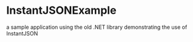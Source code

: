 # InstantJSONExample
a sample application using the old .NET library demonstrating the use of InstantJSON
